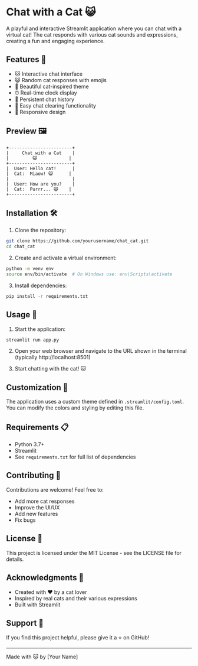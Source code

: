 # Chat with a Cat 😺

A playful and interactive Streamlit application where you can chat with a virtual cat! The cat responds with various cat sounds and expressions, creating a fun and engaging experience.

## Features 🌟

- 🐱 Interactive chat interface
- 😺 Random cat responses with emojis
- 🎨 Beautiful cat-inspired theme
- ⏰ Real-time clock display
- 💬 Persistent chat history
- 🧹 Easy chat clearing functionality
- 📱 Responsive design

## Preview 🖼️

```
+------------------------+
|     Chat with a Cat    |
|         😺            |
+------------------------+
|  User: Hello cat!      |
|  Cat:  Miaow! 😺      |
|                        |
|  User: How are you?    |
|  Cat:  Purrr... 😸    |
+------------------------+
```

## Installation 🛠️

1. Clone the repository:
```bash
git clone https://github.com/yourusername/chat_cat.git
cd chat_cat
```

2. Create and activate a virtual environment:
```bash
python -m venv env
source env/bin/activate  # On Windows use: env\Scripts\activate
```

3. Install dependencies:
```bash
pip install -r requirements.txt
```

## Usage 🚀

1. Start the application:
```bash
streamlit run app.py
```

2. Open your web browser and navigate to the URL shown in the terminal (typically http://localhost:8501)

3. Start chatting with the cat! 🐱

## Customization 🎨

The application uses a custom theme defined in `.streamlit/config.toml`. You can modify the colors and styling by editing this file.

## Requirements 📋

- Python 3.7+
- Streamlit
- See `requirements.txt` for full list of dependencies

## Contributing 🤝

Contributions are welcome! Feel free to:
- Add more cat responses
- Improve the UI/UX
- Add new features
- Fix bugs

## License 📄

This project is licensed under the MIT License - see the LICENSE file for details.

## Acknowledgments 🙏

- Created with ❤️ by a cat lover
- Inspired by real cats and their various expressions
- Built with Streamlit

## Support 💖

If you find this project helpful, please give it a ⭐️ on GitHub!

---

Made with 🐱 by [Your Name] 